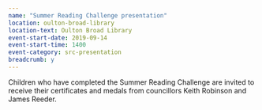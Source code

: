 ```yaml
---
name: "Summer Reading Challenge presentation"
location: oulton-broad-library
location-text: Oulton Broad Library
event-start-date: 2019-09-14
event-start-time: 1400
event-category: src-presentation
breadcrumb: y
---
```


Children who have completed the Summer Reading Challenge are invited to receive their certificates and medals from councillors Keith Robinson and James Reeder.
